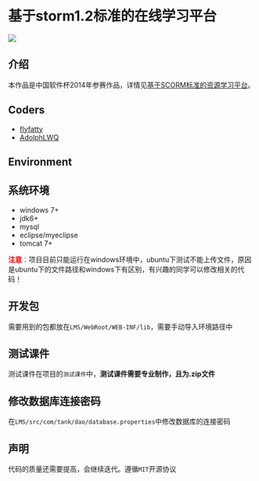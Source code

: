 # 基于storm1.2标准的在线学习平台
![](http://7vihfm.com1.z0.glb.clouddn.com/github-lms-banner.jpg)

## 介绍
本作品是中国软件杯2014年参赛作品，详情见[基于SCORM标准的资源学习平台](http://www.cnsoftbei.com/bencandy.php?fid=113&id=1093)。
## Coders
* [flyfatty](https://github.com/flyfatty)
* [AdolphLWQ](https://github.com/adolphlwq)

## Environment
## 系统环境
* windows 7+
* jdk6+
* mysql
* eclipse/myeclipse
* tomcat 7+

<span style="color:red;">**注意**：</span>项目目前只能运行在windows环境中，ubuntu下测试不能上传文件，原因是ubuntu下的文件路径和windows下有区别，有兴趣的同学可以修改相关的代码！
## 开发包
需要用到的包都放在`LMS/WebRoot/WEB-INF/lib`，需要手动导入环境路径中
## 测试课件
测试课件在项目的`测试课件`中，**测试课件需要专业制作，且为.zip文件**
## 修改数据库连接密码
在`LMS/src/com/tank/dao/database.properties`中修改数据库的连接密码

## 声明
代码的质量还需要提高，会继续迭代。遵循`MIT`开源协议
